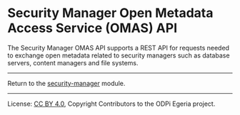 <!-- SPDX-License-Identifier: CC-BY-4.0 -->
<!-- Copyright Contributors to the ODPi Egeria project. -->

# Security Manager Open Metadata Access Service (OMAS) API

The Security Manager OMAS API supports a REST API for requests needed to exchange open metadata
related to security managers such as database servers, content managers and file systems.


----
Return to the [security-manager](..) module.

----
License: [CC BY 4.0](https://creativecommons.org/licenses/by/4.0/),
Copyright Contributors to the ODPi Egeria project.

